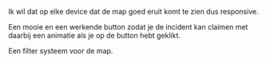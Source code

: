 Ik wil dat op elke device dat de map goed eruit komt te zien dus responsive.

Een mooie en een werkende button zodat je de incident kan claimen met daarbij een animatie als je op de button hebt geklikt.

Een filter systeem voor de map.